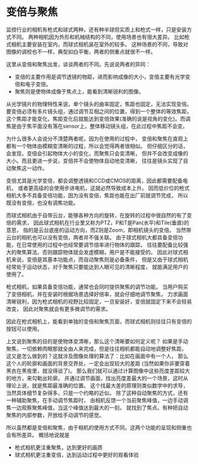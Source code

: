 # 变倍与聚焦

监控行业的相机有枪式和球式两种，还有种半球但实质上和枪式一样，只是安装方式不同。
两种相机因为外形和机械结构的不同，使用场景也有很大差异。
比如枪式相机主要安装在室内，而球式相机装在室外的较多。
这种场景的不同，导致对图像的调校也不一样，典型如白平衡，两者的侧重点就很不一样。

这里从变倍和聚焦出发，谈谈两者的不同。先说说两者的异同：

* 变倍的主要作用是调节透镜的物距，进而影响成像的大小，变倍主要有光学变倍和电子变倍。
* 聚焦则是使物体成像于焦点上，能看到清晰锐利的图像。

从光学镜片的物理特性来说，单个镜头的曲率固定，焦距也固定，无法实现变倍。要变倍必须有多片镜头组，通过调节互相之间的位置，得到一个整体的等效焦距，这个焦距才能变化，焦距变化后就能达到变倍效果(准确的说是视角的变化)。而调焦是由于焦平面没有落在sensor上，整体移动镜头组，在此过程中焦距不会变。

为什么很多人会说分不清楚两者呢，因为在使用的过程中，
变倍和聚焦在直观上都有一个物体由模糊变清晰的过程，所以会觉得两者很相似。
但仔细区分的话，会发现，变倍会引起物体大小的变化，而聚焦只会变清晰，
但并不会改变成像的大小。而且更进一步说，变倍并不会使物体自动地变清晰，
往往是镜头实现了自动聚焦这一动作。

变倍尤其是光学变倍，都会调整透镜和CCD或CMOS的距离，因此都需要配备电机，
或者更高级的会使用步进电机，这就必然导致成本上升。
因而低价位的枪式相机大多不具备变倍功能，因为没有变倍，焦距也能在出厂前就调节完成，
所以既没有变倍，也没有调焦功能。

而球式相机由于自带云台，能够各种方向的旋转，在旋转的过程中很自然的有了变倍的需求，
因此球式相机在行业里又称为PTZ，P和T是Pan(水平)和Tile(垂直)的意思，
指的是云台底座的运动方向，而Z则是Zoom，即相机镜头的变倍。
当然带云台的相机也可以没有变倍，两者并不强关联。
由于球式相机大都具备变倍功能，在日常使用的过程中也经常要调节倍率进行物体的跟踪，
往往要配备比较强大的聚焦算法，否则跟踪物体就会发虚模糊，用户是不能接受的。
因此对球式相机来说，变倍是其基本功能点，而自动聚焦则是必备条件，
但是又由于球式相机经常处于运动状态，对于聚焦只要能达到人眼可见的清晰程度，
就能满足用户的使用了。

枪式相机，如果具备变倍功能，通常也会同时提供聚焦的调节功能。
当用户购买了变倍相机，并在安装时根据场景选择好倍率，就会仔细地调节聚焦，
力求画面清晰锐利，因为枪式相机的视野比较固定，一旦安装好，变倍就固定下来不会轻易改变，
因此对聚焦就会有更多微调节的需求。

因此在枪式相机上，能看到单独的变倍和聚焦页面，而球式相机则往往只有变倍的按钮可以使用。

上文说到聚焦的目的是使物体变清晰，那么这个清晰要如何定义呢？
如果是手动聚焦，一切依赖肉眼那就全由人来完成，但是往往相机都能自动地调整好焦距，
这又是怎么做到的？这就涉及图像处理的算法了：比如在画面中有一个人，
那么这个人的轮廓和画面的背景交界处，一定会出现较大的差距
(当然如果你非要穿着黑衣在黑夜里，就没得谈了)。
那么我们就可以通过计算图像中这些亮度差距较大的地方，来勾勒出轮廓，
并通过调节画面，找出亮度差最大的一个场景，这时从理论上说，就是焦距最准确的位置。
这个找最大差的原理则类似数学中的求导，当然具体细节复杂得多，只是一个约略的近似。
除了这种自动聚焦的方式，还有一种辅助聚焦，在手动调节焦距时，
由相机反馈一个当前聚焦峰值，一边手动调焦一边观察聚焦峰值，当这个峰值达到最大的一刻，
就找到了焦点。有种把自动聚焦的内部参数，开放给手动调节的感觉。

所以虽然都是变倍和聚焦，由于相机的使用方式不同，这两个功能的呈现和侧重也会有所差异。
概括地说就是

* 枪式相机更注重聚焦，达到更好的画质
* 球式相机更注重变倍，达到运动过程中更好的观看体验
